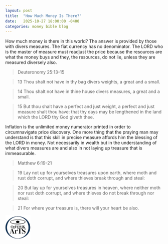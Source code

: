 ```yaml
---
layout: post
title:  "How Much Money Is There?"
date:   2025-10-27 18:00:00 -0400
categories: money bible blog
---
```


> 

How much money is there in this world? The answer is provided by those with divers measures. The fiat currency has no denominator. The LORD who is the master of measure must readjust the price because the resources are what the money buys and they, the resources, do not lie, unless they are measured diversely also.

> Deuteronomy 25:13-15

  > 13 Thou shalt not have in thy bag divers weights, a great and a small.
  
  > 14 Thou shalt not have in thine house divers measures, a great and a small.
  
  > 15 But thou shalt have a perfect and just weight, a perfect and just measure shalt thou have: that thy days may be lengthened in the land which the LORD thy God giveth thee.

Inflation is the unlimited money numerator printed in order to circumnavigate price discovery. One more thing that the praying man may understand is that this skill in precise measure affords him the blessing of the LORD in money. Not necessarily in wealth but in the understanding of what divers measures are and also in not laying up treasure that is immeasurable. 

> Matthew 6:19-21

  > 19 Lay not up for yourselves treasures upon earth, where moth and rust doth
corrupt, and where thieves break through and steal:
  
  > 20 But lay up for yourselves treasures in heaven, where neither moth nor rust
doth corrupt, and where thieves do not break through nor steal:
  
  > 21 For where your treasure is, there will your heart be also.

![OgFOMK ArTS Logo](/assets/OgFOMK-LOGO-20251031.01.80x80.png)
